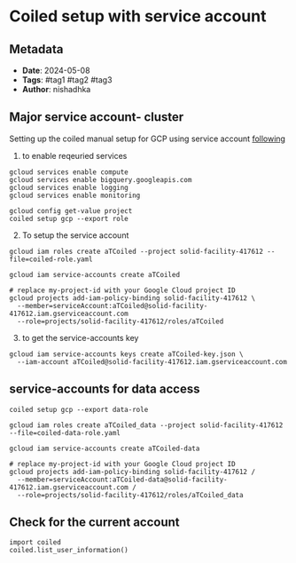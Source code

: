 # Coiled setup with service account 

## Metadata
- **Date**: 2024-05-08
- **Tags**: #tag1 #tag2 #tag3
- **Author**: nishadhka

## Major service account- cluster
Setting up the coiled manual setup for GCP using service account [following](https://docs.coiled.io/user_guide/setup/gcp/manual.html)

1. to enable reqeuried services 
```
gcloud services enable compute
gcloud services enable bigquery.googleapis.com
gcloud services enable logging
gcloud services enable monitoring

```

```
gcloud config get-value project
coiled setup gcp --export role
```

2. To setup the service account

```
gcloud iam roles create aTCoiled --project solid-facility-417612 --file=coiled-role.yaml

gcloud iam service-accounts create aTCoiled

# replace my-project-id with your Google Cloud project ID
gcloud projects add-iam-policy-binding solid-facility-417612 \
  --member=serviceAccount:aTCoiled@solid-facility-417612.iam.gserviceaccount.com
  --role=projects/solid-facility-417612/roles/aTCoiled
```

3. to get the service-accounts key
```
gcloud iam service-accounts keys create aTCoiled-key.json \
  --iam-account aTCoiled@solid-facility-417612.iam.gserviceaccount.com
```

## service-accounts for data access

```
coiled setup gcp --export data-role

gcloud iam roles create aTCoiled_data --project solid-facility-417612 --file=coiled-data-role.yaml

gcloud iam service-accounts create aTCoiled-data

# replace my-project-id with your Google Cloud project ID
gcloud projects add-iam-policy-binding solid-facility-417612 /
  --member=serviceAccount:aTCoiled-data@solid-facility-417612.iam.gserviceaccount.com /
  --role=projects/solid-facility-417612/roles/aTCoiled_data
```

## Check for the current account

```
import coiled
coiled.list_user_information() 
```
